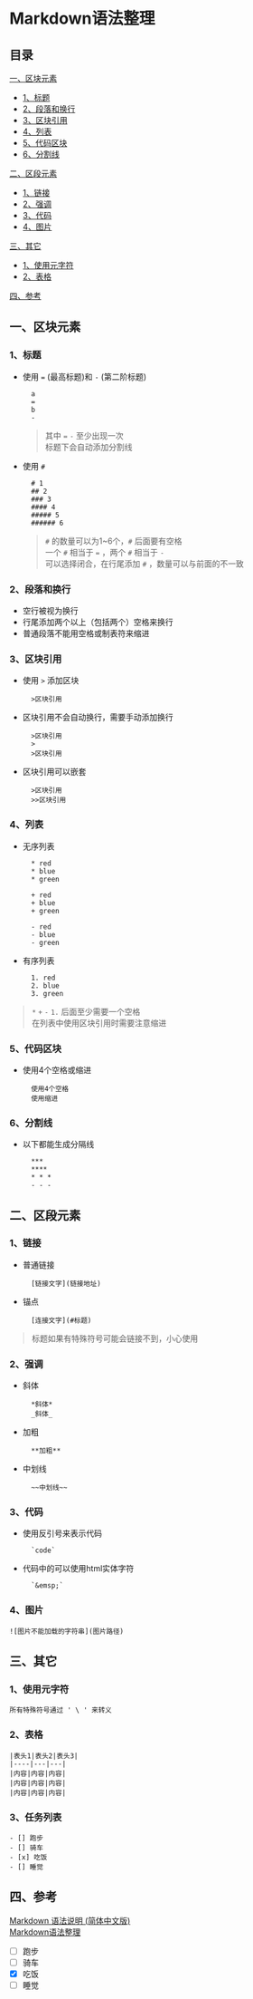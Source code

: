 Markdown语法整理
===
目录
---
[一、区块元素](#一区块元素)

* [1、标题](#1标题)  
* [2、段落和换行](#2段落和换行)  
* [3、区块引用](#3区块引用)  
* [4、列表](#4、列表)  
* [5、代码区块](#5代码区块)  
* [6、分割线](#6分割线)
    
[二、区段元素](#二区段元素)

* [1、链接](#1链接)  
* [2、强调](#2强调)  
* [3、代码](#3代码)  
* [4、图片](#4图片)

[三、其它](#其它)

* [1、使用元字符](#1使用元字符)  
* [2、表格](#表格)  

[四、参考](#参考)

一、区块元素
---
### 1、标题
* 使用 ` = ` (最高标题)和 ` - ` (第二阶标题)
    
        a
        =
        b
        -
    >其中 ` = `  ` - ` 至少出现一次  
    >标题下会自动添加分割线
* 使用 ` # `

        # 1
        ## 2
        ### 3
        #### 4
        ##### 5
        ###### 6
    >` # ` 的数量可以为1~6个，` # ` 后面要有空格  
    >一个 ` # ` 相当于 ` = ` ，两个 ` # ` 相当于 ` - `  
    >可以选择闭合，在行尾添加 ` # ` ，数量可以与前面的不一致

### 2、段落和换行
* 空行被视为换行
* 行尾添加两个以上（包括两个）空格来换行
* 普通段落不能用空格或制表符来缩进

### 3、区块引用
* 使用 ` > ` 添加区块
        
        >区块引用
* 区块引用不会自动换行，需要手动添加换行
        
        >区块引用
        >
        >区块引用
* 区块引用可以嵌套
        
        >区块引用
        >>区块引用

### 4、列表
* 无序列表
    
        * red
        * blue
        * green
        
        + red
        + blue
        + green
        
        - red
        - blue
        - green
* 有序列表
        
        1. red
        2. blue
        3. green

>` * ` ` + ` ` - ` ` 1. ` 后面至少需要一个空格  
>在列表中使用区块引用时需要注意缩进

### 5、代码区块
* 使用4个空格或缩进

        使用4个空格  
        使用缩进
        
### 6、分割线
* 以下都能生成分隔线

        ***
        ****
        * * *
        - - -

二、区段元素
---
### 1、链接
* 普通链接
        
        [链接文字](链接地址)
* 锚点
    
        [连接文字](#标题)
> 标题如果有特殊符号可能会链接不到，小心使用

### 2、强调
* 斜体
        
        *斜体*
        _斜体_
* 加粗

        **加粗**
* 中划线
        
        ~~中划线~~
### 3、代码
* 使用反引号来表示代码

        `code`
* 代码中的可以使用html实体字符

        `&emsp;`

### 4、图片
    ![图片不能加载的字符串](图片路径)

三、其它
---
### 1、使用元字符

    所有特殊符号通过 ' \ ' 来转义

### 2、表格
    
    |表头1|表头2|表头3|
    |----|---|---|
    |内容|内容|内容|
    |内容|内容|内容|
    |内容|内容|内容|

### 3、任务列表

    - [] 跑步
    - [] 骑车
    - [x] 吃饭
    - [] 睡觉
四、参考
---
[Markdown 语法说明 (简体中文版)](https://www.appinn.com/markdown/index.htm)  
[Markdown语法整理](https://www.jianshu.com/p/67daca4d4502)

- [ ] 跑步
- [ ] 骑车
- [x] 吃饭
- [ ] 睡觉